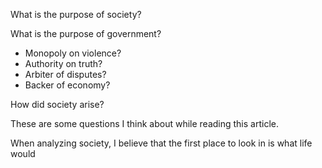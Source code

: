 What is the purpose of society?

What is the purpose of government?

- Monopoly on violence?
- Authority on truth?
- Arbiter of disputes?
- Backer of economy?

How did society arise?

These are some questions I think about while reading this article.

When analyzing society, I believe that the first place to look in is what life would
